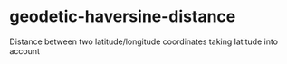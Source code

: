 # geodetic-haversine-distance
Distance between two latitude/longitude coordinates taking latitude into account
